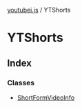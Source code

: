 [youtubei.js](../../README.md) / YTShorts

# YTShorts

## Index

### Classes

- [ShortFormVideoInfo](classes/ShortFormVideoInfo.md)
